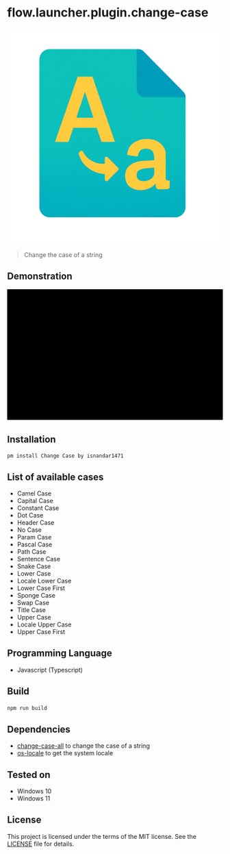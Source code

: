 # flow.launcher.plugin.change-case

![./assets/icon.png](./assets/icon.png)

> Change the case of a string

## Demonstration

![./assets/demo.gif](./assets/demo.gif)

## Installation

```shell
pm install Change Case by isnandar1471
```

## List of available cases

- Camel Case
- Capital Case
- Constant Case
- Dot Case
- Header Case
- No Case
- Param Case
- Pascal Case
- Path Case
- Sentence Case
- Snake Case
- Lower Case
- Locale Lower Case
- Lower Case First
- Sponge Case
- Swap Case
- Title Case
- Upper Case
- Locale Upper Case
- Upper Case First

## Programming Language

- Javascript (Typescript)

## Build

```sh
npm run build
```

## Dependencies

- [change-case-all](https://www.npmjs.com/package/change-case-all) to change the case of a string
- [os-locale](https://www.npmjs.com/package/os-locale) to get the system locale

## Tested on

- Windows 10
- Windows 11

## License

This project is licensed under the terms of the MIT license. See the [LICENSE](./LICENSE) file for details.
